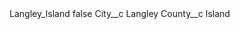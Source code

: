 <?xml version="1.0" encoding="UTF-8"?>
<CustomMetadata xmlns="http://soap.sforce.com/2006/04/metadata" xmlns:xsi="http://www.w3.org/2001/XMLSchema-instance" xmlns:xsd="http://www.w3.org/2001/XMLSchema">
    <label>Langley_Island</label>
    <protected>false</protected>
    <values>
        <field>City__c</field>
        <value xsi:type="xsd:string">Langley</value>
    </values>
    <values>
        <field>County__c</field>
        <value xsi:type="xsd:string">Island</value>
    </values>
</CustomMetadata>
